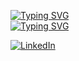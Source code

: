 
[![Typing SVG](https://readme-typing-svg.herokuapp.com?lines=This+is+Sai+Charan;Welcome+to+my+profile)](https://git.io/typing-svg)
<br />
[![Typing SVG](https://readme-typing-svg.herokuapp.com?color=2EF7AB&multiline=true&lines=I+am+a+Graduate+Student+at+UMD+;I+am+currently+studying+Robotics)](https://git.io/typing-svg)


[![LinkedIn](https://img.shields.io/static/v1?label=LinkedIn&message=%20&color=orange&logo=LinkedIn&style=flat-square&logoColor=white)](https://www.linkedin.com/in/sri-sai-charan-v-4627ba173/)

